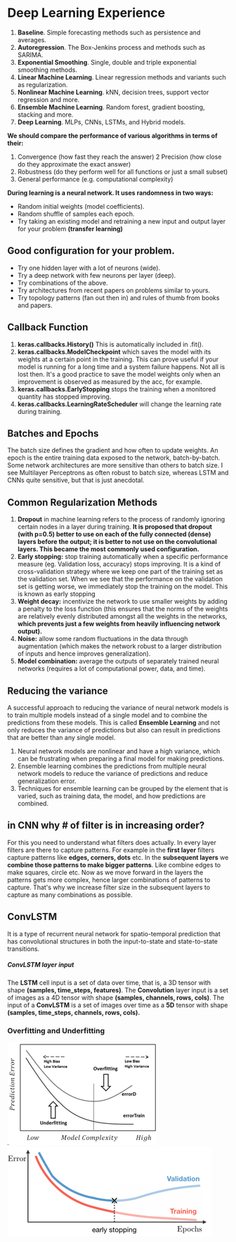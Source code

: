 # Deep Learning Experience

1. **Baseline**. Simple forecasting methods such as persistence and averages.
2. **Autoregression**. The Box-Jenkins process and methods such as SARIMA.
3. **Exponential Smoothing**. Single, double and triple exponential smoothing methods.
4. **Linear Machine Learning**. Linear regression methods and variants such as regularization.
5. **Nonlinear Machine Learning**. kNN, decision trees, support vector regression and
more.
6. **Ensemble Machine Learning**. Random forest, gradient boosting, stacking and more.
7. **Deep Learning**. MLPs, CNNs, LSTMs, and Hybrid models.

**We should compare the performance of various algorithms in terms of their:**
1. Convergence (how fast they reach the answer)
2 Precision (how close do they approximate the exact answer)
3. Robustness (do they perform well for all functions or just a small subset)
4. General performance (e.g. computational complexity)

**During learning is a neural network. It uses randomness in two ways:**

* Random initial weights (model coefficients).
* Random shuffle of samples each epoch.
* Try taking an existing model and retraining a new input and output layer for your problem **(transfer learning)**

## Good configuration for your problem.

* Try one hidden layer with a lot of neurons (wide).
* Try a deep network with few neurons per layer (deep).
* Try combinations of the above.
* Try architectures from recent papers on problems similar to yours.
* Try topology patterns (fan out then in) and rules of thumb from books and papers.

## Callback Function
1. **keras.callbacks.History()** This is automatically included in .fit().
2. **keras.callbacks.ModelCheckpoint** which saves the model with its weights at a certain point in the training. This can prove useful if your model is running for a long time and a system failure happens. Not all is lost then. It's a good practice to save the model weights only when an improvement is observed as measured by the acc, for example.
3. **keras.callbacks.EarlyStopping** stops the training when a monitored quantity has stopped improving.
4. **keras.callbacks.LearningRateScheduler** will change the learning rate during training.


## Batches and Epochs
The batch size defines the gradient and how often to update weights. An epoch is the entire training data exposed to the network, batch-by-batch.
Some network architectures are more sensitive than others to batch size. I see Multilayer Perceptrons as often robust to batch size, whereas LSTM and CNNs quite sensitive, but that is just anecdotal.
## Common Regularization Methods
1. **Dropout** in machine learning refers to the process of randomly ignoring certain nodes in a layer during training.
 **It is proposed that dropout (with p=0.5) better to use on each of the fully connected (dense) layers before the output; it is better to not use on the convolutional layers. This became the most commonly used configuration.**
3. **Early stopping:** stop training automatically when a specific performance measure (eg. Validation loss, accuracy) stops improving. It is a kind of cross-validation strategy where we keep one part of the training set as the validation set. When we see that the performance on the validation set is getting worse, we immediately stop the training on the model. This is known as early stopping
4. **Weight decay:** incentivize the network to use smaller weights by adding a penalty to the loss function (this ensures that the norms of the weights are relatively evenly distributed amongst all the weights in the networks, **which prevents just a few weights from heavily influencing network output).**
5. **Noise:** allow some random fluctuations in the data through augmentation (which makes the network robust to a larger distribution of inputs and hence improves generalization).
6. **Model combination:** average the outputs of separately trained neural networks (requires a lot of computational power, data, and time).

## Reducing the variance
A successful approach to reducing the variance of neural network models is to train multiple models instead of a single model and to combine the predictions from these models. This is called **Ensemble Learning** and not only reduces the variance of predictions but also can result in predictions that are better than any single model.
1. Neural network models are nonlinear and have a high variance, which can be frustrating when preparing a final model for making predictions.
2. Ensemble learning combines the predictions from multiple neural network models to reduce the variance of predictions and reduce generalization error.
3. Techniques for ensemble learning can be grouped by the element that is varied, such as training data, the model, and how predictions are combined.

## in CNN why # of filter is in increasing order?
For this you need to understand what filters does actually.
In every layer filters are there to capture patterns. For example in the **first layer** filters capture patterns like **edges, corners, dots** etc. In the **subsequent layers** we **combine those patterns to make bigger patterns**. Like combine edges to make squares, circle etc.
Now as we move forward in the layers the patterns gets more complex, hence larger combinations of patterns to capture. That's why we increase filter size in the subsequent layers to capture as many combinations as possible.

## ConvLSTM 
It is a type of recurrent neural network for spatio-temporal prediction that has convolutional structures in both the input-to-state and state-to-state transitions. 
  ##### ConvLSTM layer input
The **LSTM** cell input is a set of data over time, that is, a 3D tensor with shape **(samples, time_steps, features)**. The **Convolution** layer input is a set of images as a 4D tensor with shape **(samples, channels, rows, cols)**. The input of a **ConvLSTM** is a set of images over time as a **5D** tensor with shape **(samples, time_steps, channels, rows, cols).**

### Overfitting and Underfitting
![Plot Behav](https://github.com/m-r-tanha/Knowledge/blob/main/VsrRD.png)
![Early Stop](https://github.com/m-r-tanha/Knowledge/blob/main/early%20stopping.png)
